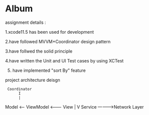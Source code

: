 # Album

assignment details :

1.xcode11.5 has been used for development

2.have followed MVVM+Coordinator design pattern

3.have follwed the solid principle 

4.have written the Unit and UI Test cases by using XCTest

5. have implemented "sort By" feature

project architecture deisgn

	 Coordinator
	      I
	      |
Model <—— ViewModel <——— View
	      |
	      V
          Service ————>Network Layer

